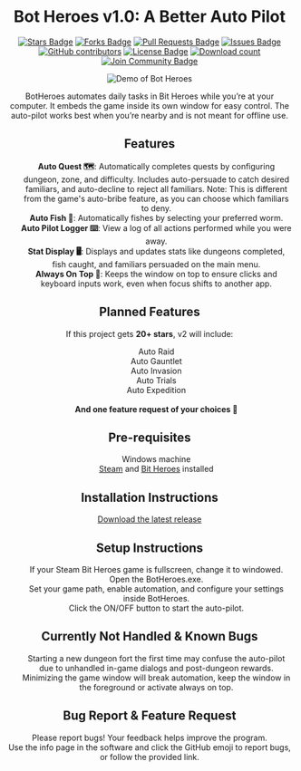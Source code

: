 <h1 align="center">Bot Heroes v1.0: A Better Auto Pilot</h1>
<p align="center">
    <a href="https://github.com/elwoujdi/BotHeroes/stargazers"><img src="https://img.shields.io/github/stars/elwoujdi/BotHeroes" alt="Stars Badge"/></a>
    <a href="https://github.com/elwoujdi/BotHeroes/network/members"><img src="https://img.shields.io/github/forks/elwoujdi/BotHeroes" alt="Forks Badge"/></a>
    <a href="https://github.com/elwoujdi/BotHeroes/pulls"><img src="https://img.shields.io/github/issues-pr/elwoujdi/BotHeroes" alt="Pull Requests Badge"/></a>
    <a href="https://github.com/elwoujdi/BotHeroes/issues"><img src="https://img.shields.io/github/issues/elwoujdi/BotHeroes" alt="Issues Badge"/></a>
    <a href="https://github.com/elwoujdi/BotHeroes/graphs/contributors"><img alt="GitHub contributors" src="https://img.shields.io/github/contributors/elwoujdi/BotHeroes?color=2b9348"></a>
    <a href="https://github.com/elwoujdi/BotHeroes/blob/master/LICENSE"><img src="https://img.shields.io/github/license/elwoujdi/BotHeroes?color=2b9348" alt="License Badge"/></a>
    <a href="https://github.com/elwoujdi/BotHeroes/releases"><img src="https://img.shields.io/github/downloads/elwoujdi/BotHeroes/total.svg" alt="Download count"/></a>
    <a href="https://discord.gg/EzMjmVjQ"><img src="https://img.shields.io/discord/733027681184251937.svg?style=flat&label=Join%20Community&color=7289DA" alt="Join Community Badge"/></a>
</p>
<p align="center">
    <img src="demo.gif" alt="Demo of Bot Heroes" />
</p>


<p align="center">
    BotHeroes automates daily tasks in Bit Heroes while you’re at your computer. It embeds the game inside its own window for easy control. The auto-pilot works best when you’re nearby and is not meant for offline use.
</p>

<h2 align="center">Features</h2>

<ul align="center">
    <strong>Auto Quest 🗺️</strong>: Automatically completes quests by configuring dungeon, zone, and difficulty. Includes auto-persuade to catch desired familiars, and auto-decline to reject all familiars. Note: This is different from the game's auto-bribe feature, as you can choose which familiars to deny.<br>
    <strong>Auto Fish 🎣</strong>: Automatically fishes by selecting your preferred worm.<br>
    <strong>Auto Pilot Logger ⌨️</strong>: View a log of all actions performed while you were away.<br>
    <strong>Stat Display 🖥️</strong>: Displays and updates stats like dungeons completed, fish caught, and familiars persuaded on the main menu.<br>
    <strong>Always On Top 📌</strong>: Keeps the window on top to ensure clicks and keyboard inputs work, even when focus shifts to another app.
</ul>

<h2 align="center">Planned Features</h2>

<p align="center">
    If this project gets <strong>20+ stars</strong>, v2 will include:
</p>

<ul align="center">
    Auto Raid<br>
    Auto Gauntlet<br>
    Auto Invasion<br>
    Auto Trials<br>
    Auto Expedition<br><br>
    <strong>And one feature request of your choices 🌟</strong>
</ul>

<h2 align="center">Pre-requisites</h2>

<ul align="center">
    Windows machine<br>
     <a href="https://store.steampowered.com/about/">Steam</a> and  <a href="https://store.steampowered.com/app/666860/Bit_Heroes_Quest/">Bit Heroes</a> installed
</ul>

<h2 align="center">Installation Instructions</h2>

<p align="center">
    <a href="https://github.com/elwoujdi/BotHeroes/releases">Download the latest release</a>
</p>

<h2 align="center">Setup Instructions</h2>

<ul align="center">
    If your Steam Bit Heroes game is fullscreen, change it to windowed.<br>
    Open the BotHeroes.exe.<br>
    Set your game path, enable automation, and configure your settings inside BotHeroes.<br>
    Click the ON/OFF button to start the auto-pilot.<br>
</ul>

<h2 align="center">Currently Not Handled & Known Bugs</h2>

<ul align="center">
    Starting a new dungeon fort the first time may confuse the auto-pilot due to unhandled in-game dialogs and post-dungeon rewards.<br>
    Minimizing the game window will break automation, keep the window in the foreground or activate always on top.<br>
</ul>

<h2 align="center">Bug Report & Feature Request</h2>

<p align="center">
    Please report bugs! Your feedback helps improve the program.<br>
    Use the info page in the software and click the GitHub emoji to report bugs, or follow the provided link.
</p> 


